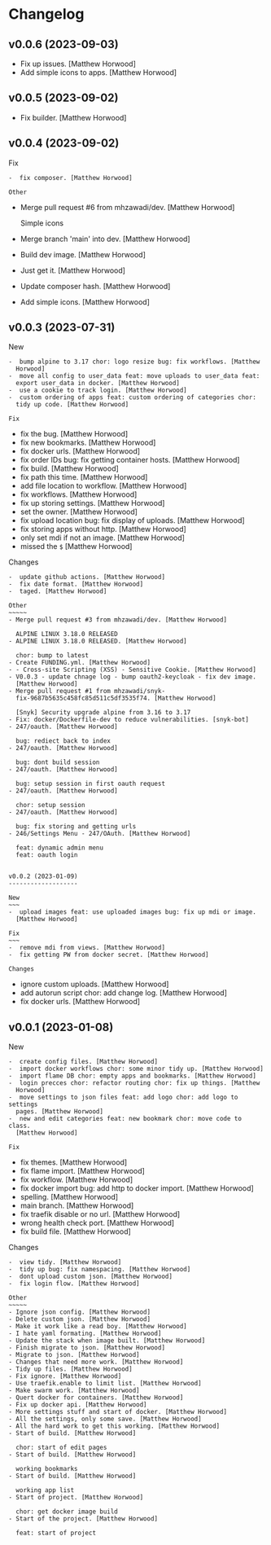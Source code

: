 Changelog
=========


v0.0.6 (2023-09-03)
-------------------
- Fix up issues. [Matthew Horwood]
- Add simple icons to apps. [Matthew Horwood]


v0.0.5 (2023-09-02)
-------------------
- Fix builder. [Matthew Horwood]


v0.0.4 (2023-09-02)
-------------------

Fix
~~~
-  fix composer. [Matthew Horwood]

Other
~~~~~
- Merge pull request #6 from mhzawadi/dev. [Matthew Horwood]

  Simple icons
- Merge branch 'main' into dev. [Matthew Horwood]
- Build dev image. [Matthew Horwood]
- Just get it. [Matthew Horwood]
- Update composer hash. [Matthew Horwood]
- Add simple icons. [Matthew Horwood]


v0.0.3 (2023-07-31)
-------------------

New
~~~
-  bump alpine to 3.17 chor: logo resize bug: fix workflows. [Matthew
  Horwood]
-  move all config to user_data feat: move uploads to user_data feat:
  export user_data in docker. [Matthew Horwood]
-  use a cookie to track login. [Matthew Horwood]
-  custom ordering of apps feat: custom ordering of categories chor:
  tidy up code. [Matthew Horwood]

Fix
~~~
-  fix the bug. [Matthew Horwood]
-  fix new bookmarks. [Matthew Horwood]
-  fix docker urls. [Matthew Horwood]
-  fix order IDs bug: fix getting container hosts. [Matthew Horwood]
-  fix build. [Matthew Horwood]
-  fix path this time. [Matthew Horwood]
-  add file location to workflow. [Matthew Horwood]
-  fix workflows. [Matthew Horwood]
-  fix up storing settings. [Matthew Horwood]
-  set the owner. [Matthew Horwood]
-  fix upload location bug: fix display of uploads. [Matthew Horwood]
-  fix storing apps without http. [Matthew Horwood]
-  only set mdi if not an image. [Matthew Horwood]
-  missed the `$` [Matthew Horwood]

Changes
~~~~~~~
-  update github actions. [Matthew Horwood]
-  fix date format. [Matthew Horwood]
-  taged. [Matthew Horwood]

Other
~~~~~
- Merge pull request #3 from mhzawadi/dev. [Matthew Horwood]

  ALPINE LINUX 3.18.0 RELEASED
- ALPINE LINUX 3.18.0 RELEASED. [Matthew Horwood]

  chor: bump to latest
- Create FUNDING.yml. [Matthew Horwood]
- - Cross-site Scripting (XSS) - Sensitive Cookie. [Matthew Horwood]
- V0.0.3 - update chnage log - bump oauth2-keycloak - fix dev image.
  [Matthew Horwood]
- Merge pull request #1 from mhzawadi/snyk-
  fix-9687b5635c458fc85d511c5df3535f74. [Matthew Horwood]

  [Snyk] Security upgrade alpine from 3.16 to 3.17
- Fix: docker/Dockerfile-dev to reduce vulnerabilities. [snyk-bot]
- 247/oauth. [Matthew Horwood]

  bug: rediect back to index
- 247/oauth. [Matthew Horwood]

  bug: dont build session
- 247/oauth. [Matthew Horwood]

  bug: setup session in first oauth request
- 247/oauth. [Matthew Horwood]

  chor: setup session
- 247/oauth. [Matthew Horwood]

  bug: fix storing and getting urls
- 246/Settings Menu - 247/OAuth. [Matthew Horwood]

  feat: dynamic admin menu
  feat: oauth login


v0.0.2 (2023-01-09)
-------------------

New
~~~
-  upload images feat: use uploaded images bug: fix up mdi or image.
  [Matthew Horwood]

Fix
~~~
-  remove mdi from views. [Matthew Horwood]
-  fix getting PW from docker secret. [Matthew Horwood]

Changes
~~~~~~~
-  ignore custom uploads. [Matthew Horwood]
-  add autorun script chor: add change log. [Matthew Horwood]
-  fix docker urls. [Matthew Horwood]


v0.0.1 (2023-01-08)
-------------------

New
~~~
-  create config files. [Matthew Horwood]
-  import docker workflows chor: some minor tidy up. [Matthew Horwood]
-  import flame DB chor: empty apps and bookmarks. [Matthew Horwood]
-  login precces chor: refactor routing chor: fix up things. [Matthew
  Horwood]
-  move settings to json files feat: add logo chor: add logo to settings
  pages. [Matthew Horwood]
-  new and edit categories feat: new bookmark chor: move code to class.
  [Matthew Horwood]

Fix
~~~
-  fix themes. [Matthew Horwood]
-  fix flame import. [Matthew Horwood]
-  fix workflow. [Matthew Horwood]
-  fix docker import bug: add http to docker import. [Matthew Horwood]
-  spelling. [Matthew Horwood]
-  main branch. [Matthew Horwood]
-  fix traefik disable or no url. [Matthew Horwood]
-  wrong health check port. [Matthew Horwood]
-  fix build file. [Matthew Horwood]

Changes
~~~~~~~
-  view tidy. [Matthew Horwood]
-  tidy up bug: fix namespacing. [Matthew Horwood]
-  dont upload custom json. [Matthew Horwood]
-  fix login flow. [Matthew Horwood]

Other
~~~~~
- Ignore json config. [Matthew Horwood]
- Delete custom json. [Matthew Horwood]
- Make it work like a read boy. [Matthew Horwood]
- I hate yaml formating. [Matthew Horwood]
- Update the stack when image built. [Matthew Horwood]
- Finish migrate to json. [Matthew Horwood]
- Migrate to json. [Matthew Horwood]
- Changes that need more work. [Matthew Horwood]
- Tidy up files. [Matthew Horwood]
- Fix ignore. [Matthew Horwood]
- Use traefik.enable to limit list. [Matthew Horwood]
- Make swarm work. [Matthew Horwood]
- Quert docker for containers. [Matthew Horwood]
- Fix up docker api. [Matthew Horwood]
- More settings stuff and start of docker. [Matthew Horwood]
- All the settings, only some save. [Matthew Horwood]
- All the hard work to get this working. [Matthew Horwood]
- Start of build. [Matthew Horwood]

  chor: start of edit pages
- Start of build. [Matthew Horwood]

  working bookmarks
- Start of build. [Matthew Horwood]

  working app list
- Start of project. [Matthew Horwood]

  chor: get docker image build
- Start of the project. [Matthew Horwood]

  feat: start of project


